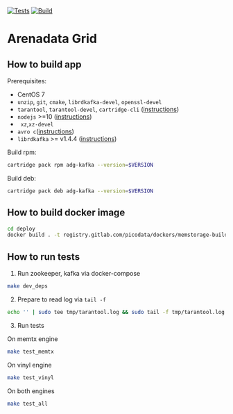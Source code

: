[![Tests](https://github.com/arenadata/kafka-tarantool-loader/actions/workflows/tests.yml/badge.svg)](https://github.com/arenadata/kafka-tarantool-loader/actions/workflows/tests.yml) [![Build](https://github.com/arenadata/kafka-tarantool-loader/actions/workflows/build.yml/badge.svg)](https://github.com/arenadata/kafka-tarantool-loader/actions/workflows/build.yml)

# Arenadata Grid
## How to build app

Prerequisites:
* CentOS 7
* ``unzip``, ``git``, ``cmake``, ``librdkafka-devel``, ``openssl-devel``
* ``tarantool``, ``tarantool-devel``, ``cartridge-cli`` ([instructions](https://www.tarantool.io/en/download/os-installation/rhel-centos/))
* ``nodejs`` >=10 ([instructions](https://github.com/nodesource/distributions#installation-instructions-1))
* `` xz``,``xz-devel``
* ``avro c``([instructions](https://github.com/apache/avro/blob/master/lang/c/INSTALL))
* ``librdkafka``  >= v1.4.4 ([instructions](https://github.com/edenhill/librdkafka#build-from-source))

Build rpm:
```sh
cartridge pack rpm adg-kafka --version=$VERSION
```
Build deb:
```sh
cartridge pack deb adg-kafka --version=$VERSION
```
## How to build docker image
```sh
cd deploy
docker build . -t registry.gitlab.com/picodata/dockers/memstorage-builder
```
## How to run tests
1. Run zookeeper, kafka via docker-compose
```sh
make dev_deps
```
2. Prepare to read log via `tail -f`
```sh
echo '' | sudo tee tmp/tarantool.log && sudo tail -f tmp/tarantool.log
```
3. Run tests

On memtx engine
```sh
make test_memtx
```
On vinyl engine
```sh
make test_vinyl
```
On both engines
```sh
make test_all
```

